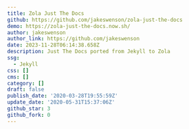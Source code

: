 ```yaml
---
title: Zola Just The Docs
github: https://github.com/jakeswenson/zola-just-the-docs
demo: https://zola-just-the-docs.now.sh/
author: jakeswenson
author_link: https://github.com/jakeswenson
date: 2023-11-28T06:14:38.658Z
description: Just The Docs ported from Jekyll to Zola
ssg:
  - Jekyll
css: []
cms: []
category: []
draft: false
publish_date: '2020-03-28T19:55:59Z'
update_date: '2020-05-31T15:37:06Z'
github_star: 3
github_fork: 0
---
```


